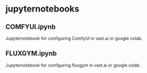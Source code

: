 # jupyternotebooks

## COMFYUI.ipynb
Jupyternotebook for configuring ComfyUI in vast.ai or google colab.

## FLUXGYM.ipynb
Jupyternotebook for configuring fluxgym in vast.ai or google colab.

